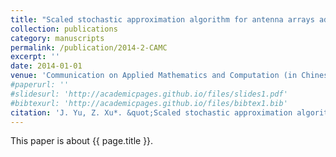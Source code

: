 ```yaml
---
title: "Scaled stochastic approximation algorithm for antenna arrays adaptive filtering problem"
collection: publications
category: manuscripts
permalink: /publication/2014-2-CAMC
excerpt: ''
date: 2014-01-01
venue: 'Communication on Applied Mathematics and Computation (in Chinese)'
#paperurl: ''
#slidesurl: 'http://academicpages.github.io/files/slides1.pdf'
#bibtexurl: 'http://academicpages.github.io/files/bibtex1.bib'
citation: 'J. Yu, Z. Xu*. &quot;Scaled stochastic approximation algorithm for antenna arrays adaptive filtering problem.&quot; <i>Communication on Applied Mathematics and Computation (in Chinese)</i>. 28(1):1-9, 2014.'
---
```


This paper is about {{ page.title }}.
